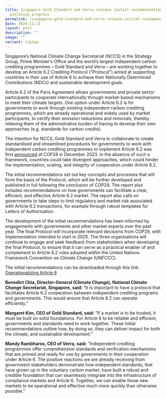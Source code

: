 ```yaml
---
title: Singapore Gold Standard and Verra release initial recommendations
  outlining progress
permalink: /singapore-gold-standard-and-verra-release-initial-recommendations-outlining-progress/
date: 2024-11-11
layout: post
description: ""
image: ""
variant: tiptap
---
```

<p>Singapore’s National Climate Change Secretariat (NCCS) in the Strategy
Group, Prime Minister’s Office and the world’s largest independent carbon
crediting programmes – Gold Standard and Verra – are working together to
develop an Article 6.2 Crediting Protocol (“Protocol”) aimed at supporting
countries in their use of Article 6 to achieve their Nationally Determined
Contributions (NDCs) and sustainable development goals.</p>
<p>Article 6.2 of the Paris Agreement allows governments and private sector
participants to cooperate internationally through market-based mechanisms
to meet their climate targets. One option under Article 6.2 is for governments
to work through existing independent carbon crediting programmes, which
are already operational and widely used by market participants, to certify
their emission reductions and removals, thereby relieving them of the administrative
burden of having to develop their own approaches (e.g. standards for carbon
credits).</p>
<p>The intention for NCCS, Gold Standard and Verra to collaborate to create
standardised and streamlined procedures for governments to work with independent
carbon crediting programmes to implement Article 6.2 was first <a href="https://www.nccs.gov.sg/media/press-releases/singapore-verra-and-gold-standard-partner-to-develop-playbook-for-cc/" rel="noopener noreferrer nofollow" target="_blank">announced</a> at
COP28 in December 2023. In the absence of such a framework, countries could
take divergent approaches, which could hinder the implementation, scaling,
and integrity of cooperation under Article 6.2.</p>
<p>The initial recommendations set out key concepts and processes that will
form the basis of the Protocol, which will be further developed and published
in full following the conclusion of COP29. The report also includes recommendations
on how governments can facilitate a clear, efficient, and effective Article
6.2 market. The report also calls on governments to take steps to limit
regulatory and market risk associated with Article 6.2 transactions, for
example through robust templates for Letters of Authorisation.&nbsp;</p>
<p>The development of the initial recommendations has been informed by engagements
with governments and other market experts over the past year. The final
Protocol will incorporate relevant decisions from COP29, with implementation
intended to start in 2025. The three organisations will continue to engage
and seek feedback from stakeholders when developing the final Protocol,
to ensure that it can serve as a practical enabler of and complement to
Article 6.2 rules adopted within the United Nations Framework Convention
on Climate Change (UNFCCC).</p>
<p>The initial recommendations can be downloaded through this link: <a href="/files/docs/default-source/news-documents/Article_6_Protocol_v1_11Nov2024_final.pdf" rel="noopener nofollow" target="_blank">Operationalizing Article 6</a>
</p>
<p></p>
<p><strong>Benedict Chia, Director-General (Climate Change), National Climate Change Secretariat, Singapore, said:&nbsp;</strong>“It
is important to have a protocol that facilitates Article 6.2 cooperation
between independent crediting programs and governments. This would ensure
that Article 6.2 can operate efficiently.”</p>
<p><strong>Margaret Kim, CEO of Gold Standard, said:&nbsp;</strong>“If a
market is to be trusted, it must be built on solid foundations. For Article
6 to be reliable and efficient, governments and standards need to work
together. These initial recommendations outline how, by doing so, they
can deliver impact for both the climate, and sustainable development.”</p>
<p><strong>Mandy Rambharos, CEO of Verra, said:</strong> “Independent crediting
programmes offer comprehensive standards and verification mechanisms that
are primed and ready for use by governments in their cooperation under
Article 6. The positive reactions we are already receiving from government
stakeholders demonstrate how independent standards, that have grown up
in the voluntary carbon market, have built a robust and credible foundation
that can seamlessly integrate into the infrastructure of compliance markets
and Article 6. Together, we can enable these new markets to be operational
and effective much more quickly than otherwise possible.”</p>
<p></p>
<p></p>